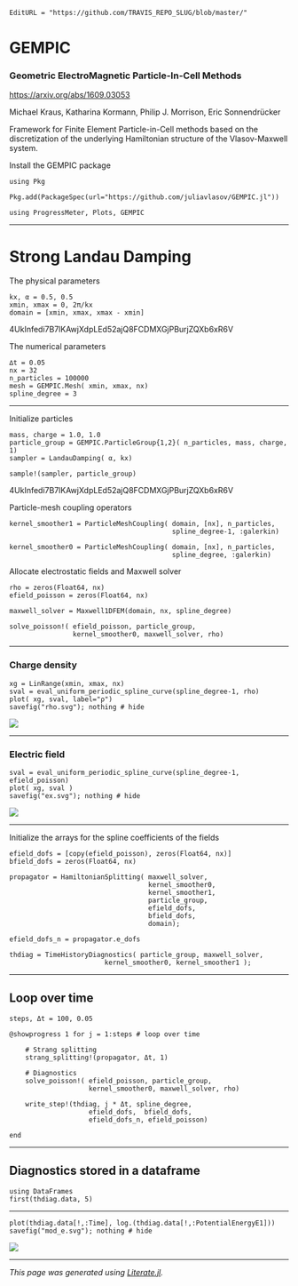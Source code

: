 ```@meta
EditURL = "https://github.com/TRAVIS_REPO_SLUG/blob/master/"
```

# GEMPIC

### Geometric ElectroMagnetic Particle-In-Cell Methods

https://arxiv.org/abs/1609.03053

Michael Kraus, Katharina Kormann, Philip J. Morrison, Eric Sonnendrücker

Framework for Finite Element Particle-in-Cell methods based on
the discretization of the underlying Hamiltonian structure of the
Vlasov-Maxwell system.

Install the GEMPIC package

```@example index
using Pkg

Pkg.add(PackageSpec(url="https://github.com/juliavlasov/GEMPIC.jl"))

using ProgressMeter, Plots, GEMPIC
```

---

# Strong Landau Damping

The physical parameters

```@example index
kx, α = 0.5, 0.5
xmin, xmax = 0, 2π/kx
domain = [xmin, xmax, xmax - xmin]
```

4UkInfedi7B7lKAwjXdpLEd52ajQ8FCDMXGjPBurjZQXb6xR6V

The numerical parameters

```@example index
∆t = 0.05
nx = 32
n_particles = 100000
mesh = GEMPIC.Mesh( xmin, xmax, nx)
spline_degree = 3
```

---

Initialize particles

```@example index
mass, charge = 1.0, 1.0
particle_group = GEMPIC.ParticleGroup{1,2}( n_particles, mass, charge, 1)
sampler = LandauDamping( α, kx)

sample!(sampler, particle_group)
```

4UkInfedi7B7lKAwjXdpLEd52ajQ8FCDMXGjPBurjZQXb6xR6V

Particle-mesh coupling operators

```@example index; continued = true
kernel_smoother1 = ParticleMeshCoupling( domain, [nx], n_particles,
                                         spline_degree-1, :galerkin)

kernel_smoother0 = ParticleMeshCoupling( domain, [nx], n_particles,
                                         spline_degree, :galerkin)
```

Allocate electrostatic fields and Maxwell solver

```@example index; continued = true
rho = zeros(Float64, nx)
efield_poisson = zeros(Float64, nx)

maxwell_solver = Maxwell1DFEM(domain, nx, spline_degree)

solve_poisson!( efield_poisson, particle_group,
                kernel_smoother0, maxwell_solver, rho)
```

---

### Charge density

```@example index
xg = LinRange(xmin, xmax, nx)
sval = eval_uniform_periodic_spline_curve(spline_degree-1, rho)
plot( xg, sval, label="ρ")
savefig("rho.svg"); nothing # hide
```

![](rho.svg)

---

### Electric field

```@example index
sval = eval_uniform_periodic_spline_curve(spline_degree-1, efield_poisson)
plot( xg, sval )
savefig("ex.svg"); nothing # hide
```

![](ex.svg)

---

Initialize the arrays for the spline coefficients of the fields

```@example index; continued = true
efield_dofs = [copy(efield_poisson), zeros(Float64, nx)]
bfield_dofs = zeros(Float64, nx)

propagator = HamiltonianSplitting( maxwell_solver,
                                   kernel_smoother0,
                                   kernel_smoother1,
                                   particle_group,
                                   efield_dofs,
                                   bfield_dofs,
                                   domain);

efield_dofs_n = propagator.e_dofs

thdiag = TimeHistoryDiagnostics( particle_group, maxwell_solver,
                        kernel_smoother0, kernel_smoother1 );
```

---

## Loop over time

```@example index
steps, Δt = 100, 0.05

@showprogress 1 for j = 1:steps # loop over time

    # Strang splitting
    strang_splitting!(propagator, Δt, 1)

    # Diagnostics
    solve_poisson!( efield_poisson, particle_group,
                    kernel_smoother0, maxwell_solver, rho)

    write_step!(thdiag, j * Δt, spline_degree,
                    efield_dofs,  bfield_dofs,
                    efield_dofs_n, efield_poisson)

end
```

---

## Diagnostics stored in a dataframe

```@example index
using DataFrames
first(thdiag.data, 5)
```

---

```@example index
plot(thdiag.data[!,:Time], log.(thdiag.data[!,:PotentialEnergyE1]))
savefig("mod_e.svg"); nothing # hide
```

![](mod_e.svg)

---

*This page was generated using [Literate.jl](https://github.com/fredrikekre/Literate.jl).*


